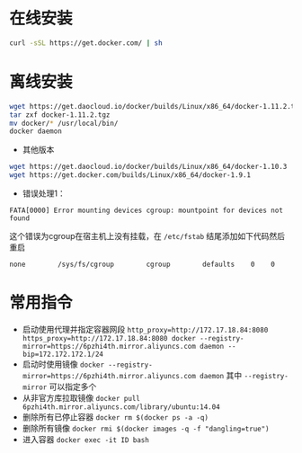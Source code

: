 # 在线安装

```sh
curl -sSL https://get.docker.com/ | sh
```

# 离线安装

```sh
wget https://get.daocloud.io/docker/builds/Linux/x86_64/docker-1.11.2.tgz
tar zxf docker-1.11.2.tgz
mv docker/* /usr/local/bin/
docker daemon
```

- 其他版本

```sh
wget https://get.daocloud.io/docker/builds/Linux/x86_64/docker-1.10.3
wget https://get.docker.com/builds/Linux/x86_64/docker-1.9.1
```

- 错误处理1：

```
FATA[0000] Error mounting devices cgroup: mountpoint for devices not found
```

这个错误为cgroup在宿主机上没有挂载，在 `/etc/fstab` 结尾添加如下代码然后重启

```
none        /sys/fs/cgroup        cgroup        defaults    0    0
```

# 常用指令

- 启动使用代理并指定容器网段 `http_proxy=http://172.17.18.84:8080 https_proxy=http://172.17.18.84:8080 docker --registry-mirror=https://6pzhi4th.mirror.aliyuncs.com daemon --bip=172.172.172.1/24`
- 启动时使用镜像 `docker --registry-mirror=https://6pzhi4th.mirror.aliyuncs.com daemon` 其中 `--registry-mirror` 可以指定多个
- 从非官方库拉取镜像 `docker pull 6pzhi4th.mirror.aliyuncs.com/library/ubuntu:14.04`
- 删除所有已停止容器 `docker rm $(docker ps -a -q)`
- 删除所有<none>镜像 `docker rmi $(docker images -q -f "dangling=true")`
- 进入容器 `docker exec -it ID bash`
